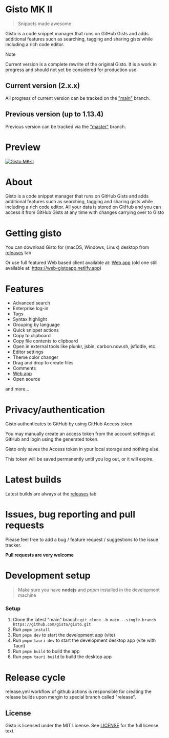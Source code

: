 # Gisto MK II

> Snippets made awesome

Gisto is a code snippet manager that runs on GitHub Gists and adds additional features such as searching, tagging and sharing gists while including a rich code editor.

> [!NOTE]  
> Current version is a complete rewrite of the original Gisto. It is a work in progress and should not yet be considered for production use.
> 
 
## Current version (2.x.x)

All progress of current version can be tracked on the ["main"](https://github.com/Gisto/Gisto/tree/main) branch.

## Previous version (up to 1.13.4)

Previous version can be tracked via the ["master"](https://github.com/Gisto/Gisto/tree/master) branch.


# Preview 

[![Gisto MK-II](https://img.youtube.com/vi/n5UnZ_Jp4N8/0.jpg)](https://www.youtube.com/watch?v=n5UnZ_Jp4N8 "Gisto MK-II")


# About

Gisto is a code snippet manager that runs on GitHub Gists and adds additional features such as searching, tagging and sharing gists while including a rich code editor. All your data is stored on GitHub and you can access it from GitHub Gists at any time with changes carrying over to Gisto

# Getting gisto

You can download Gisto for (macOS, Windows, Linux) desktop from [releases](https://github.com/Gisto/Gisto/releases) tab

Or use full featured Web based client available at: [Web app](https://gisto-web-app.netlify.app)  (old one still available at: https://web-gistoapp.netlify.app)

# Features

- Advanced search
- Enterprise log-in
- Tags
- Syntax highlight
- Grouping by language
- Quick snippet actions
- Copy to clipboard
- Copy file contents to clipboard
- Open in external tools like plunkr, jsbin, carbon.now.sh, jsfiddle, etc.
- Editor settings
- Theme color changer
- Drag and drop to create files
- Comments
- [Web app](https://gisto-web-app.netlify.app)
- Open source

and more...

# Privacy/authentication

Gisto authenticates to GitHub by using GitHub Access token

You may manually create an access token from the account settings at GitHub and login using the generated token.

Gisto only saves the Access token in your local storage and nothing else.

This token will be saved permanently until you log out, or it will expire.

# Latest builds

Latest builds are always at the [releases](https://github.com/Gisto/Gisto/releases) tab

# Issues, bug reporting and pull requests

Please feel free to add a bug / feature request / suggestions to the issue tracker.

**Pull requests are very welcome**

# Development setup

> Make sure you have **nodejs** and *pnpm* installed in the development machine


### Setup

1. Clone the latest "main" branch: `git clone -b main --single-branch https://github.com/gisto/gisto.git`
2. Run `pnpm install`
3. Run `pnpm dev` to start the development app (vite)
5. Run `pnpm tauri dev` to start the development desktop app (vite with Tauri)
4. Run `pnpm build` to build the app
5. Run `pnpm tauri build` to build the desktop app

# Release cycle

release.yml workflow of github actions is responsible for creating the release builds upon mergin to special branch called "release".


## License

Gisto is licensed under the MIT License. See [LICENSE](LICENSE) for the full license text.
